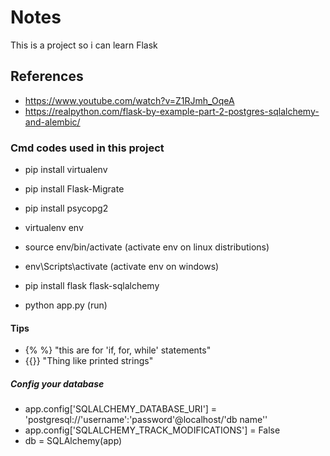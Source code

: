 # Notes
This is a project so i can learn Flask
## References
* https://www.youtube.com/watch?v=Z1RJmh_OqeA
* https://realpython.com/flask-by-example-part-2-postgres-sqlalchemy-and-alembic/
### Cmd codes used in this project
* pip install virtualenv
* pip install Flask-Migrate
* pip install psycopg2
* virtualenv env
* source env/bin/activate (activate env on linux distributions)
* env\Scripts\activate (activate env on windows)
* pip install flask flask-sqlalchemy

* python app.py (run)

#### Tips
* {% %} "this are for 'if, for, while' statements"
* {{}} "Thing like printed strings"
  
##### Config your database
* app.config['SQLALCHEMY_DATABASE_URI'] = 'postgresql://'username':'password'@localhost/'db name''
* app.config['SQLALCHEMY_TRACK_MODIFICATIONS'] = False
* db = SQLAlchemy(app)